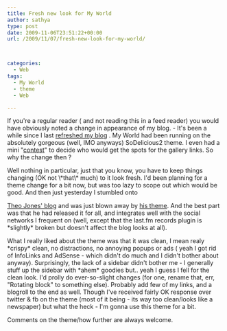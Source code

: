 ```yaml
---
title: Fresh new look for My World
author: sathya
type: post
date: 2009-11-06T23:51:22+00:00
url: /2009/11/07/fresh-new-look-for-my-world/



categories:
  - Web
tags:
  - My World
  - theme
  - Web

---
```

If you're a regular reader ( and not reading this in a feed reader) you would have obviously noted a change in appearance of my blog. - It's been a while since I last [refreshed my blog][1] . My World had been running on the absolutely gorgeous (well, IMO anyways) SoDelicious2 theme. I even had a mini "[contest][2]" to decide who would get the spots for the gallery links. So why the change then ?

<!--more-->Well nothing in particular, just that you know, you have to keep things changing (OK not \*that\* much) to it look fresh. I'd been planning for a theme change for a bit now, but was too lazy to scope out which would be good. And then just yesterday I stumbled onto 

[Theo Jones' blog][3] and was just blown away by [his theme][4]. And the best part was that he had released it for all, and integrates well with the social networks I frequent on (well, except that the last.fm records plugin is \*slightly\* broken but doesn't affect the blog looks at all).

What I really liked about the theme was that it was clean, I mean realy \*crispy\* clean, no distractions, no annoying popups or ads ( yeah I got rid of InfoLinks and AdSense - which didn't do much and I didn't bother about anyway). Surprisingly, the lack of a sidebar didn't bother me - I generally stuff up the sidebar with \*ahem\* goodies but.. yeah I guess I fell for the clean look. I'd prolly do ever-so-slight changes (for one, rename that, err, "Rotating block" to something else). Probably add few of my links, and a blogroll to the end as well. Though I've received fairly OK response over twitter & fb on the theme (most of it being - its way too clean/looks like a newspaper) but what the heck - I'm gonna use this theme for a bit.

Comments on the theme/how further are always welcome.

 [1]: https://sathyabh.at/2008/07/01/my-world-gets-spiffier/
 [2]: https://sathyabh.at/2008/07/15/the-my-world-comment-and-win-contestwell-sorta/
 [3]: https://theojones.net/
 [4]: https://theojones.net/tj-clean-wordpress-theme/
